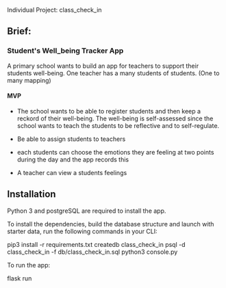 Individual Project: class_check_in

## Brief:

### Student's Well_being Tracker App

A primary school wants to build an app for teachers to support their students well-being. One teacher has a many students of students. (One to many mapping)

#### MVP

- The school wants to be able to register students and then keep a reckord of their well-being. 
The well-being is self-assessed since the school wants to teach the students to be reflective and to self-regulate.

- Be able to assign students to teachers

- each students can choose the emotions they are feeling at two points during the day and the app records this

- A teacher can view a students feelings 


## Installation
Python 3 and postgreSQL are required to install the app.

To install the dependencies, build the database structure and launch with starter data, run the following commands in your CLI:

pip3 install -r requirements.txt
createdb class_check_in
psql -d class_check_in -f db/class_check_in.sql
python3 console.py

To run the app:

flask run
